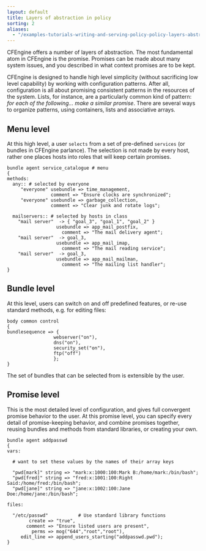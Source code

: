 ```yaml
---
layout: default
title: Layers of abstraction in policy
sorting: 2
aliases:
  - "/examples-tutorials-writing-and-serving-policy-policy-layers-abstraction.html"
---
```


CFEngine offers a number of layers of abstraction. The most fundamental atom
in CFEngine is the promise. Promises can be made about many system issues, and
you described in what context promises are to be kept.

CFEngine is designed to handle high level simplicity (without sacrificing low
level capability) by working with configuration patterns. After all,
configuration is all about promising consistent patterns in the resources of
the system. Lists, for instance, are a particularly common kind of pattern:
_for each of the following... make a similar promise_. There are several ways
to organize patterns, using containers, lists and associative arrays.

## Menu level

At this high level, a user `selects` from a set of pre-defined `services` (or
bundles in CFEngine parlance). The selection is not made by every host, rather
one places hosts into roles that will keep certain promises.

```cf3
bundle agent service_catalogue # menu
{
methods:
  any:: # selected by everyone
     "everyone" usebundle => time_management,
                comment => "Ensure clocks are synchronized";
     "everyone" usebundle => garbage_collection,
                comment => "Clear junk and rotate logs";

  mailservers:: # selected by hosts in class
    "mail server"  -> { "goal_3", "goal_1", "goal_2" }
                  usebundle => app_mail_postfix,
                    comment => "The mail delivery agent";
    "mail server"  -> goal_3,
                  usebundle => app_mail_imap,
                    comment => "The mail reading service";
    "mail server"  -> goal_3,
                  usebundle => app_mail_mailman,
                    comment => "The mailing list handler";
}
```

## Bundle level

At this level, users can switch on and off predefined features, or re-use
standard methods, e.g. for editing files:

```cf3
body common control
{
bundlesequence => {
                 webserver("on"),
                 dns("on"),
                 security_set("on"),
                 ftp("off")
                 };
}
```

The set of bundles that can be selected from is extensible by the user.

## Promise level

This is the most detailed level of configuration, and gives full convergent
promise behavior to the user. At this promise level, you can specify every
detail of promise-keeping behavior, and combine promises together, reusing
bundles and methods from standard libraries, or creating your own.

```cf3
bundle agent addpasswd
{
vars:

  # want to set these values by the names of their array keys

  "pwd[mark]" string => "mark:x:1000:100:Mark B:/home/mark:/bin/bash";
  "pwd[fred]" string => "fred:x:1001:100:Right Said:/home/fred:/bin/bash";
  "pwd[jane]" string => "jane:x:1002:100:Jane Doe:/home/jane:/bin/bash";

files:

  "/etc/passwd"           # Use standard library functions
        create => "true",
       comment => "Ensure listed users are present",
         perms => mog("644","root","root"),
     edit_line => append_users_starting("addpasswd.pwd");
}
```
